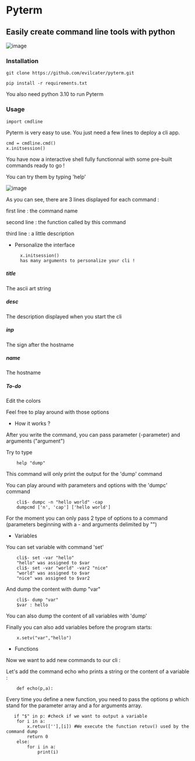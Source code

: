 # Pyterm

## Easily create command line tools with python 

![image](https://user-images.githubusercontent.com/40965674/129588360-42005246-9cc9-49c1-afc3-01f376bf5ab3.png)

### Installation

    git clone https://github.com/evilcater/pyterm.git

    pip install -r requirements.txt

You also need python 3.10 to run Pyterm

### Usage

    import cmdline

Pyterm is very easy to use. You just need a few lines to deploy a cli app.

    cmd = cmdline.cmd()
    x.initsession()

You have now a interactive shell fully functionnal with some pre-built commands ready to go !

You can try them by typing 'help'

![image](https://user-images.githubusercontent.com/40965674/129593236-098540b8-53f2-4dc9-88f5-6e020cbaff06.png)

As you can see, there are 3 lines displayed for each command :

first line : the command name

second line : the function called by this command

third line : a little description

- Personalize the interface

        x.initsession() 
        has many arguments to personalize your cli !

##### title

The ascii art string 

##### desc

The description displayed when you start the cli 

##### inp

The sign after the hostname

##### name

The hostname

##### To-do

Edit the colors

Feel free to play around with those options

- How it works ?

After you write the command, you can pass parameter (-parameter) and arguments ("argument") 

Try to type 
        
        help "dump"

This command will only print the output for the 'dump' command

You can play around with parameters and options with the 'dumpc' command

        cli$- dumpc -n "hello world" -cap
        dumpcmd ['n', 'cap'] ['hello world']
        
For the moment you can only pass 2 type of options to a command (parameters beginning with a - and arguments delimited by "")

- Variables

You can set variable with command 'set'

        cli$- set -var "hello"
        "hello" was assigned to $var
        cli$- set -var "world" -var2 "nice"
        "world" was assigned to $var
        "nice" was assigned to $var2
        
And dump the content with dump "var"
        
        cli$- dump "var"
        $var : hello
        
You can also dump the content of all variables with 'dump'

Finally you can also add variables before the program starts:

        x.setv("var","hello")

- Functions

Now we want to add new commands to our cli :

Let's add the command echo who prints a string or the content of a variable :

        def echo(p,a):
      
Every time you define a new function, you need to pass the options p which stand for the parameter array and a for arguments array.

       if "$" in p: #check if we want to output a variable
		for i in a:
			x.retuv([''],[i]) #We execute the function retuv() used by the command dump
			return 0
	    else:
		    for i in a:
			    print(i)
       


